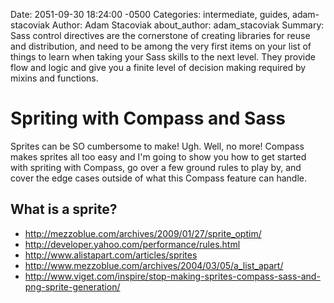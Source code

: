 Date: 2051-09-30 18:24:00 -0500
Categories: intermediate, guides, adam-stacoviak
Author: Adam Stacoviak
about_author: adam_stacoviak
Summary: Sass control directives are the cornerstone of creating libraries for reuse and distribution, and need to be among the very first items on your list of things to learn when taking your Sass skills to the next level. They provide flow and logic and give you a finite level of decision making required by mixins and functions.

# Spriting with Compass and Sass

Sprites can be SO cumbersome to make! Ugh. Well, no more! Compass makes sprites all too easy and I'm going to show you how to get started with spriting with Compass, go over a few ground rules to play by, and cover the edge cases outside of what this Compass feature can handle.

## What is a sprite?



* http://mezzoblue.com/archives/2009/01/27/sprite_optim/
* http://developer.yahoo.com/performance/rules.html
* http://www.alistapart.com/articles/sprites
* http://www.mezzoblue.com/archives/2004/03/05/a_list_apart/
* http://www.viget.com/inspire/stop-making-sprites-compass-sass-and-png-sprite-generation/
